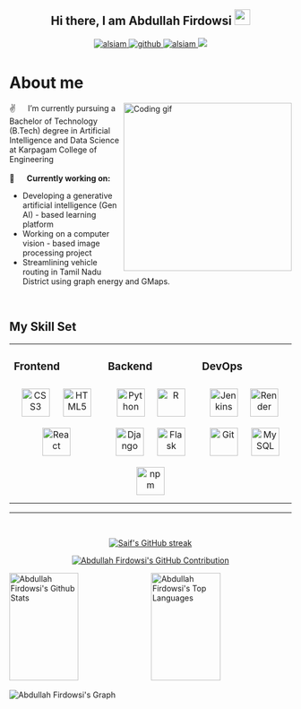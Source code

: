 <!--
### Hi there 👋
**abdullahfirdowsi/abdullahfirdowsi** is a ✨ _special_ ✨ repository because its `README.md` (this file) appears on your GitHub profile.

Here are some ideas to get you started:

- 🔭 I’m currently working on ...
- 🌱 I’m currently learning ...
- 👯 I’m looking to collaborate on ...
- 🤔 I’m looking for help with ...
- 💬 Ask me about ...
- 📫 How to reach me: ...
- 😄 Pronouns: ...
- ⚡ Fun fact: ...

<div align="center">
<img src="https://user-images.githubusercontent.com/55389276/140866485-8fb1c876-9a8f-4d6a-98dc-08c4981eaf70.gif"align="center" height="325" />
</div>  
-->

<h2 align="center">
  Hi there, I am Abdullah Firdowsi
  <img src="https://media.giphy.com/media/hvRJCLFzcasrR4ia7z/giphy.gif" width="28">
</h2>

<p align="center">
<!--  <a href="https://alsiam.com" target="blank">
  <img src="https://img.shields.io/badge/Website-DC143C?style=for-the-badge&logo=medium&logoColor=white" alt="alsiam" />
 </a> -->
  <a href="https://www.linkedin.com/in/abdullahfirdowsi/" target="_blank">
  <img src="https://img.shields.io/badge/LinkedIn-0077B5?style=for-the-badge&logo=linkedin&logoColor=white" alt="alsiam"/>
   </a>
  <a href="https://github.com/abdullahfirdowsi/" target="_blank">
  <img src=https://img.shields.io/badge/github-%2324292e.svg?&style=for-the-badge&logo=github&logoColor=white alt=github style="margin-bottom: 5px;" />
  </a>

<!--  <a href="https://dev.to/alsiam" target="_blank">
  <img src="https://img.shields.io/badge/dev.to-0A0A0A?style=for-the-badge&logo=dev.to&logoColor=white" alt="alsiam" />
 </a> -->
  <a href="https://instagram.com/abdullah_firdowsi" target="_blank">
  <img src="https://img.shields.io/badge/Instagram-fe4164?style=for-the-badge&logo=instagram&logoColor=white" alt="alsiam" />
 </a> 
 <a href="https://twitter.com/AFirdowsi" target="_blank">
  <img src="https://img.shields.io/badge/Twitter-1DA1F2?style=for-the-badge&logo=twitter&logoColor=white" />
 </a>
 
<!--  <a href="https://facebook.com/alsiam.dev" target="_blank">
  <img src="https://img.shields.io/badge/Facebook-20BEFF?&style=for-the-badge&logo=facebook&logoColor=white" alt="alsiam"  />
  </a>  -->
</p>

<!-- About Section -->
 # About me
 
<p>
 <img align="right" width="300" src="https://user-images.githubusercontent.com/55389276/140866485-8fb1c876-9a8f-4d6a-98dc-08c4981eaf70.gif" alt="Coding gif" />
  
 ✌️ &emsp; I’m currently pursuing a Bachelor of Technology (B.Tech) degree in Artificial Intelligence and Data Science at Karpagam College of Engineering <br/><br/>
 🔭 &emsp; **Currently working on:** 
- Developing a generative artificial intelligence (Gen AI) - based learning platform
- Working on a computer vision - based image processing project
- Streamlining vehicle routing in Tamil Nadu District using graph energy and GMaps.
<br/>
<!--
💬 &emsp; Ask me about anything [here](https://github.com/abdullahfirdowsi/abdullahfirdowsi/issues)<br/>
✉️ &emsp; To reach me [send me a quick mail](mailto:abdullahfirdowsi@gmail.com)<br/>
<br/>
<br/>
-->
</p>


## My Skill Set  
<table><tr><td valign="top" width="33%">

### Frontend  
<div align="center">   
<a href="https://www.w3schools.com/css/" target="_blank"><img style="margin: 10px" src="https://profilinator.rishav.dev/skills-assets/css3-original-wordmark.svg" alt="CSS3" height="50" /></a>  
<a href="https://en.wikipedia.org/wiki/HTML5" target="_blank"><img style="margin: 10px" src="https://profilinator.rishav.dev/skills-assets/html5-original-wordmark.svg" alt="HTML5" height="50" /></a>  
<!-- <a href="https://www.javascript.com/" target="_blank"><img style="margin: 10px" src="https://profilinator.rishav.dev/skills-assets/javascript-original.svg" alt="JavaScript" height="50" /></a>   -->
<a href="https://reactjs.org/" target="_blank"><img style="margin: 10px" src="https://profilinator.rishav.dev/skills-assets/react-original-wordmark.svg" alt="React" height="50" /></a>  
<!-- <a href="https://www.tailwindcss.com/" target="_blank"><img style="margin: 10px" src="https://profilinator.rishav.devskills-assets/tailwindcss.svg" alt="Tailwind CSS" height="50" /></a>   -->
<!-- <a href="https://www.adobe.com/in/products/photoshop.html" target="_blank"><img style="margin: 10px" src="https://profilinator.rishav.dev/skills-assets/photoshop-plain.svg" alt="Photoshop" height="50" /></a>   -->
</div>

</td><td valign="top" width="33%">

### Backend  
<div align="center">  
<a href="https://www.python.org/" target="_blank"><img style="margin: 10px" src="https://profilinator.rishav.dev/skills-assets/python-original.svg" alt="Python" height="50" /></a> 
<a href="https://www.r-project.org/" target="_blank"><img style="margin: 8px" src="https://profilinator.rishav.dev/skills-assets/r.svg" alt="R" height="50" /></a>  
<a href="https://www.djangoproject.com/" target="_blank"><img style="margin: 10px" src="https://profilinator.rishav.dev/skills-assets/django-original.svg" alt="Django" height="50" /></a>
<a href="https://flask.palletsprojects.com/" target="_blank"><img style="margin: 10px" src="https://profilinator.rishav.dev/skills-assets/flask-original.svg" alt="Flask" height="50" /></a>
<a href="https://www.npmjs.com/" target="_blank"><img style="margin: 10px" src="https://profilinator.rishav.dev/skills-assets/npm-original-wordmark.svg" alt="npm" height="50" /></a>
<!--<a href="https://www.gnu.org/software/bash/" target="_blank"><img style="margin: 10px" src="https://profilinator.rishav.dev/skills-assets/gnu_bash-icon.svg" alt="Bash" height="50" /></a>  
<a href="https://powerbi.microsoft.com/en-us/" target="_blank"><img style="margin: 10px" src="https://profilinator.rishav.dev/skills-assets/powerbi.png" alt="Power Bi" height="50" /></a>  
<a href="https://www.tableau.com/" target="_blank"><img style="margin: 10px" src="https://profilinator.rishav.dev/skills-assets/tableau.svg" alt="Tableau" height="50" /></a> -->
</div>

</td><td valign="top" width="33%">

### DevOps  
<div align="center">  
<a href="https://www.jenkins.io/" target="_blank"><img style="margin: 8px" src="https://profilinator.rishav.dev/skills-assets/jenkins.svg" alt="Jenkins" height="50" /></a>  
<a href="https://render.com/" target="_blank"><img style="margin: 10px" src="https://profilinator.rishav.dev/skills-assets/render.svg" alt="Render" height="50" /></a>
<a href="https://github.com/" target="_blank"><img style="margin: 10px" src="https://profilinator.rishav.dev/skills-assets/git-scm-icon.svg" alt="Git" height="50" /></a>  
<a href="https://www.mysql.com/" target="_blank"><img style="margin: 10px" src="https://profilinator.rishav.dev/skills-assets/mysql-original-wordmark.svg" alt="MySQL" height="50" /></a>   
</div>

</td></tr></table>  

<!--
## Top Open Source -
[![Static Web Application](https://github-readme-stats.vercel.app/api/pin/?username=abdullahfirdowsi&repo=stone-paper-scissors&border_color=7F3FBF&bg_color=0D1117&title_color=C9D1D9&text_color=8B949E&icon_color=7F3FBF)](https://github.com/abdullahfirdowsi/stone-paper-scissors)
[![eLearning Platform - Web Development Project](https://github-readme-stats.vercel.app/api/pin/?username=abdullahfirdowsi&repo=edusphere&border_color=7F3FBF&bg_color=0D1117&title_color=C9D1D9&text_color=8B949E&icon_color=7F3FBF)](https://github.com/abdullahfirdowsi/edusphere)
[![Plant Disease Prediction - Deep Learning Project](https://github-readme-stats.vercel.app/api/pin/?username=abdullahfirdowsi&repo=cassava-leaf-disease-classification&border_color=7F3FBF&bg_color=0D1117&title_color=C9D1D9&text_color=8B949E&icon_color=7F3FBF)](https://github.com/abdullahfirdowsi/cassava-leaf-disease-classification)
[![E-Commerce Product Quality Analysis - Machine Learning Project](https://github-readme-stats.vercel.app/api/pin/?username=abdullahfirdowsi&repo=amazon-review&border_color=7F3FBF&bg_color=0D1117&title_color=C9D1D9&text_color=8B949E&icon_color=7F3FBF)](https://github.com/abdullahfirdowsi/amazon-review)
[![Abdullah Firdowsi Readme](https://github-readme-stats.vercel.app/api/pin/?username=abdullahfirdowsi&repo=abdullahfirdowsi&border_color=7F3FBF&bg_color=0D1117&title_color=C9D1D9&text_color=8B949E&icon_color=7F3FBF)](https://github.com/abdullahfirdowsi/abdullahfirdowsi)

<p align="left">
  <a href="https://github.com/abdullahfirdowsi?tab=repositories" target="_blank"><img alt="All Repositories" title="All Repositories" src="https://img.shields.io/badge/-All%20Repos-2962FF?style=for-the-badge&logo=koding&logoColor=white"/></a>
</p>

<br/>

-->

<hr/>
<br/>


<p align="center">
  <a href="https://github.com/abdullahfirdowsi">
    <img src="https://github-readme-streak-stats.herokuapp.com/?user=abdullahfirdowsi&theme=radical&border=7F3FBF&background=0D1117" alt="Saif's GitHub streak"/>
  </a>
</p>

<p align="center">
  <a href="https://github.com/abdullahfirdowsi">
    <img src="https://github-profile-summary-cards.vercel.app/api/cards/profile-details?username=abdullahfirdowsi&theme=radical" alt="Abdullah Firdowsi's GitHub Contribution"/>
  </a>
</p>

<a> 
    <a href="https://github.com/abdullahfirdowsi"><img alt="Abdullah Firdowsi's Github Stats" src="https://denvercoder1-github-readme-stats.vercel.app/api?username=abdullahfirdowsi&show_icons=true&count_private=true&theme=react&border_color=7F3FBF&bg_color=0D1117&title_color=F85D7F&icon_color=F8D866" height="192px" width="49.5%"/></a>
  <a href="https://github.com/abdullahfirdowsi"><img alt="Abdullah Firdowsi's Top Languages" src="https://denvercoder1-github-readme-stats.vercel.app/api/top-langs/?username=abdullahfirdowsi&langs_count=8&layout=compact&theme=react&border_color=7F3FBF&bg_color=0D1117&title_color=F85D7F&icon_color=F8D866" height="192px" width="49.5%"/></a>
  <br/>
</a>


![Abdullah Firdowsi's Graph](https://github-readme-activity-graph.vercel.app/graph?username=abdullahfirdowsi&custom_title=Abdullah%20Firdowsi's%20GitHub%20Activity%20Graph&bg_color=0D1117&color=7F3FBF&line=7F3FBF&point=7F3FBF&area_color=FFFFFF&title_color=FFFFFF&area=true)


